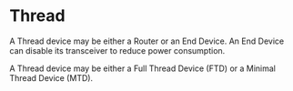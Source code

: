 # Thread

A Thread device may be either a Router or an End Device.
An End Device can disable its transceiver to reduce power consumption.

A Thread device may be either a Full Thread Device (FTD) or a Minimal Thread Device (MTD).